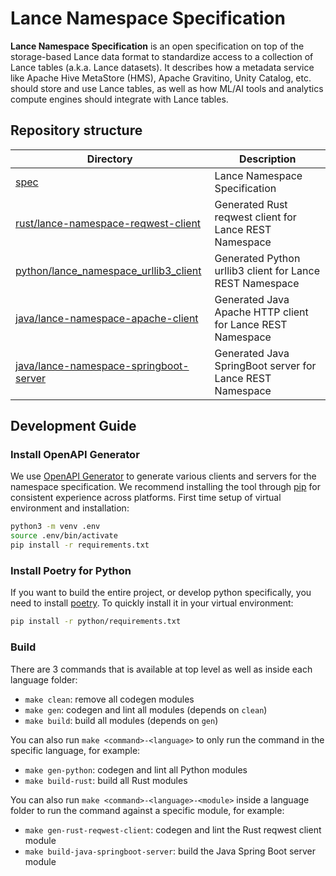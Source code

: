 # Lance Namespace Specification

**Lance Namespace Specification** is an open specification on top of the storage-based Lance data format
to standardize access to a collection of Lance tables (a.k.a. Lance datasets).
It describes how a metadata service like Apache Hive MetaStore (HMS), Apache Gravitino, Unity Catalog, etc.
should store and use Lance tables, as well as how ML/AI tools and analytics compute engines should integrate with Lance tables.

## Repository structure

| Directory                                                                          | Description                                                |
|------------------------------------------------------------------------------------|------------------------------------------------------------|
| [spec](./spec)                                                                     | Lance Namespace Specification                              |
| [rust/lance-namespace-reqwest-client](./rust/lance-namespace-reqwest-client)       | Generated Rust reqwest client for Lance REST Namespace     |
| [python/lance_namespace_urllib3_client](./python/lance_namespace_urllib3_client)   | Generated Python urllib3 client for Lance REST Namespace   |
| [java/lance-namespace-apache-client](./java/lance-namespace-apache-client)         | Generated Java Apache HTTP client for Lance REST Namespace |
| [java/lance-namespace-springboot-server](./java/lance-namespace-springboot-server) | Generated Java SpringBoot server for Lance REST Namespace  |

## Development Guide

### Install OpenAPI Generator

We use [OpenAPI Generator](https://github.com/OpenAPITools/openapi-generator)
to generate various clients and servers for the namespace specification.
We recommend installing the tool through [pip](https://pypi.org/project/openapi-generator-cli/)
for consistent experience across platforms.
First time setup of virtual environment and installation:

```bash
python3 -m venv .env
source .env/bin/activate
pip install -r requirements.txt
```

### Install Poetry for Python

If you want to build the entire project, or develop python specifically,
you need to install [poetry](https://python-poetry.org/).
To quickly install it in your virtual environment:

```bash
pip install -r python/requirements.txt
```

### Build

There are 3 commands that is available at top level as well as inside each language folder:

- `make clean`: remove all codegen modules
- `make gen`: codegen and lint all modules (depends on `clean`)
- `make build`: build all modules (depends on `gen`)

You can also run `make <command>-<language>` to only run the command in the specific language, for example:

- `make gen-python`: codegen and lint all Python modules
- `make build-rust`: build all Rust modules

You can also run `make <command>-<language>-<module>` inside a language folder to run the command against a specific module, for example:

- `make gen-rust-reqwest-client`: codegen and lint the Rust reqwest client module
- `make build-java-springboot-server`: build the Java Spring Boot server module
